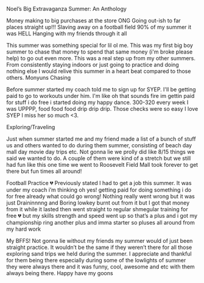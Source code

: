 Noel’s Big Extravaganza Summer: An  Anthology

Money making to big purchases at the store ONG
Going out-ish to far places straight up!!!
Slaving away on a football field 90% of my summer it was HELL
Hanging with my friends through it all 

This summer was something special for lil ol me. This was my first big boy summer to chase that money to spend that same money (i'm broke please help) to go out even more. This was a real step up from my other summers. From consistently staying indoors or just going to practice and doing nothing else I would relive this summer in a heart beat compared to those others. 
Monyuns Chasing

Before summer started my coach told me to sign up for SYEP. I'll be getting paid to go to workouts under him. I'm like oh that sounds fire im gettin paid for stuff i do free i started doing my happy dance. 300-320 every week I was UPPPP, food food food drip drip drip. Those checks were so easy I love SYEP I miss her so much <3.


Exploring/Traveling

Just when summer started me and my friend made a list of a bunch of stuff us and others wanted to do during them summer, consisting of beach day mall day movie day trips etc. Not gonna lie we prolly did like 8/15 things we said we wanted to do. A couple of them were kind of a stretch but we still had fun like this one time we went to Roosevelt Field Mall took forever to get there but fun times all around! 


Football Practice 💔
Previously stated I had to get a job this summer. It was under my coach i’m thinking oh yes! getting paid for doing something i do for free already what could go wrong! Nothing really went wrong but it was just Draininnnng and Boring lowkey burnt out from it but I got that money from it while it lasted then went straight to regular shmegular training for free 💔 but my skills strength and speed went up so that’s a plus and i got my championship ring another plus and imma starter so pluses all around from my hard work 



My BFFS! 
Not gonna lie without my friends my summer would of just been straight practice. It wouldn’t be the same if they weren’t there for all those exploring sand trips we held during the summer. I appreciate and thankful for them being there especially during some of the lowlights of summer they were always there and it was funny, cool, awesome and etc with them always being there. Happy have my goons




